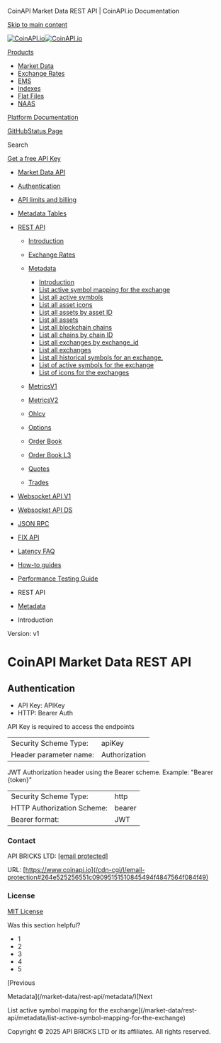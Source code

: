 CoinAPI Market Data REST API | CoinAPI.io Documentation




[Skip to main content](#__docusaurus_skipToContent_fallback)

[![CoinAPI.io](/img/logo.svg)![CoinAPI.io](/img/logo.svg)](https://www.coinapi.io)

[Products](/market-data/rest-api/metadata/coinapi-market-data-rest-api)

* [Market Data](/market-data/)
* [Exchange Rates](/exchange-rates-api/)
* [EMS](/ems-api/)
* [Indexes](/indexes-api/)
* [Flat Files](/flat-files-api/)
* [NAAS](/naas-api/)

[Platform Documentation](/general/authentication)

[GitHub](https://github.com/api-bricks/api-bricks-sdk)[Status Page](https://status.coinapi.io)

Search

[Get a free API Key](https://console.coinapi.io/?link=/apikeys/create)

* [Market Data API](/market-data/)
* [Authentication](/market-data/authentication)
* [API limits and billing](/market-data/api-limits-and-billing-metrics)
* [Metadata Tables](/market-data/metadata-tables/introduction)
* [REST API](/market-data/rest-api/)

  + [Introduction](/market-data/rest-api/)
  + [Exchange Rates](/market-data/rest-api/exchange-rates/)
  + [Metadata](/market-data/rest-api/metadata/)

    - [Introduction](/market-data/rest-api/metadata/coinapi-market-data-rest-api)
    - [List active symbol mapping for the exchange](/market-data/rest-api/metadata/list-active-symbol-mapping-for-the-exchange)
    - [List all active symbols](/market-data/rest-api/metadata/list-all-active-symbols)
    - [List all asset icons](/market-data/rest-api/metadata/list-all-asset-icons)
    - [List all assets by asset ID](/market-data/rest-api/metadata/list-all-assets-by-asset-id)
    - [List all assets](/market-data/rest-api/metadata/list-all-assets)
    - [List all blockchain chains](/market-data/rest-api/metadata/list-all-blockchain-chains)
    - [List all chains by chain ID](/market-data/rest-api/metadata/list-all-chains-by-chain-id)
    - [List all exchanges by exchange\_id](/market-data/rest-api/metadata/list-all-exchanges-by-exchange-id)
    - [List all exchanges](/market-data/rest-api/metadata/list-all-exchanges)
    - [List all historical symbols for an exchange.](/market-data/rest-api/metadata/list-all-historical-symbols-for-an-exchange)
    - [List of active symbols for the exchange](/market-data/rest-api/metadata/list-of-active-symbols-for-the-exchange)
    - [List of icons for the exchanges](/market-data/rest-api/metadata/list-of-icons-for-the-exchanges)
  + [MetricsV1](/market-data/rest-api/metricsv1/)
  + [MetricsV2](/market-data/rest-api/metricsv2/)
  + [Ohlcv](/market-data/rest-api/ohlcv/)
  + [Options](/market-data/rest-api/options/)
  + [Order Book](/market-data/rest-api/order-book/)
  + [Order Book L3](/market-data/rest-api/order-book-l3/)
  + [Quotes](/market-data/rest-api/quotes/)
  + [Trades](/market-data/rest-api/trades/)
* [Websocket API V1](/market-data/websocket/)
* [Websocket API DS](/market-data/websocket-ds/)
* [JSON RPC](/market-data/jsonrpc-api)
* [FIX API](/market-data/fix/)
* [Latency FAQ](/market-data/latency-faq/)
* [How-to guides](/market-data/how-to-guides/)
* [Performance Testing Guide](/market-data/performance-testing-guide)

* REST API
* [Metadata](/market-data/rest-api/metadata/)
* Introduction

Version: v1

CoinAPI Market Data REST API
============================

Authentication[​](/market-data/rest-api/metadata/coinapi-market-data-rest-api#authentication "Direct link to Authentication")
-----------------------------------------------------------------------------------------------------------------------------

* API Key: APIKey
* HTTP: Bearer Auth

API Key is required to access the endpoints

|  |  |
| --- | --- |
| Security Scheme Type: | apiKey |
| Header parameter name: | Authorization |

JWT Authorization header using the Bearer scheme. Example: "Bearer {token}"

|  |  |
| --- | --- |
| Security Scheme Type: | http |
| HTTP Authorization Scheme: | bearer |
| Bearer format: | JWT |

### Contact

API BRICKS LTD: [[email protected]](/cdn-cgi/l/email-protection#b1c2c4c1c1dec3c5f1d0c1d8d3c3d8d2dac29fd8de)

URL: [https://www.coinapi.io](/cdn-cgi/l/email-protection#264e525256551c09095151510845494f4847564f084f49)

### License

[MIT License](https://github.com/api-bricks/api-bricks-sdk/blob/master/LICENSE)

Was this section helpful?

* 1
* 2
* 3
* 4
* 5

[Previous

Metadata](/market-data/rest-api/metadata/)[Next

List active symbol mapping for the exchange](/market-data/rest-api/metadata/list-active-symbol-mapping-for-the-exchange)

Copyright © 2025 API BRICKS LTD or its affiliates. All rights reserved.